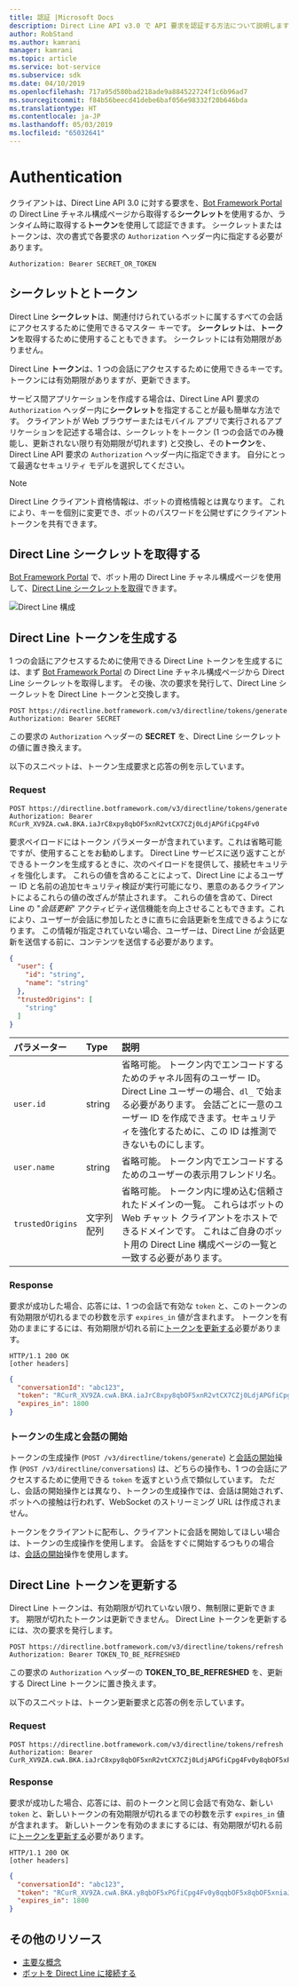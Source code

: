 ```yaml
---
title: 認証 |Microsoft Docs
description: Direct Line API v3.0 で API 要求を認証する方法について説明します。
author: RobStand
ms.author: kamrani
manager: kamrani
ms.topic: article
ms.service: bot-service
ms.subservice: sdk
ms.date: 04/10/2019
ms.openlocfilehash: 717a95d580bad218ade9a884522724f1c6b96ad7
ms.sourcegitcommit: f84b56beecd41debe6baf056e98332f20b646bda
ms.translationtype: HT
ms.contentlocale: ja-JP
ms.lasthandoff: 05/03/2019
ms.locfileid: "65032641"
---
```

# <a name="authentication"></a>Authentication

クライアントは、Direct Line API 3.0 に対する要求を、[Bot Framework Portal](../bot-service-channel-connect-directline.md) の Direct Line チャネル構成ページから取得する**シークレット**を使用するか、ランタイム時に取得する**トークン**を使用して認証できます。 シークレットまたはトークンは、次の書式で各要求の `Authorization` ヘッダー内に指定する必要があります。 

```http
Authorization: Bearer SECRET_OR_TOKEN
```

## <a name="secrets-and-tokens"></a>シークレットとトークン

Direct Line **シークレット**は、関連付けられているボットに属するすべての会話にアクセスするために使用できるマスター キーです。 **シークレット**は、**トークン**を取得するために使用することもできます。 シークレットには有効期限がありません。 

Direct Line **トークン**は、1 つの会話にアクセスするために使用できるキーです。 トークンには有効期限がありますが、更新できます。 

サービス間アプリケーションを作成する場合は、Direct Line API 要求の `Authorization` ヘッダー内に**シークレット**を指定することが最も簡単な方法です。 クライアントが Web ブラウザーまたはモバイル アプリで実行されるアプリケーションを記述する場合は、シークレットをトークン (1 つの会話でのみ機能し、更新されない限り有効期限が切れます) と交換し、その**トークン**を、Direct Line API 要求の `Authorization` ヘッダー内に指定できます。 自分にとって最適なセキュリティ モデルを選択してください。

> [!NOTE]
> Direct Line クライアント資格情報は、ボットの資格情報とは異なります。 これにより、キーを個別に変更でき、ボットのパスワードを公開せずにクライアント トークンを共有できます。 

## <a name="get-a-direct-line-secret"></a>Direct Line シークレットを取得する

<a href="https://dev.botframework.com/" target="_blank">Bot Framework Portal</a> で、ボット用の Direct Line チャネル構成ページを使用して、[Direct Line シークレットを取得](../bot-service-channel-connect-directline.md)できます。

![Direct Line 構成](../media/direct-line-configure.png)

## <a id="generate-token"></a> Direct Line トークンを生成する

1 つの会話にアクセスするために使用できる Direct Line トークンを生成するには、まず <a href="https://dev.botframework.com/" target="_blank">Bot Framework Portal</a> の Direct Line チャネル構成ページから Direct Line シークレットを取得します。 その後、次の要求を発行して、Direct Line シークレットを Direct Line トークンと交換します。

```http
POST https://directline.botframework.com/v3/directline/tokens/generate
Authorization: Bearer SECRET
```

この要求の `Authorization` ヘッダーの **SECRET** を、Direct Line シークレットの値に置き換えます。

以下のスニペットは、トークン生成要求と応答の例を示しています。

### <a name="request"></a>Request

```http
POST https://directline.botframework.com/v3/directline/tokens/generate
Authorization: Bearer RCurR_XV9ZA.cwA.BKA.iaJrC8xpy8qbOF5xnR2vtCX7CZj0LdjAPGfiCpg4Fv0
```

要求ペイロードにはトークン パラメーターが含まれています。これは省略可能ですが、使用することをお勧めします。 Direct Line サービスに送り返すことができるトークンを生成するときに、次のペイロードを提供して、接続セキュリティを強化します。 これらの値を含めることによって、Direct Line によるユーザー ID と名前の追加セキュリティ検証が実行可能になり、悪意のあるクライアントによるこれらの値の改ざんが禁止されます。 これらの値を含めて、Direct Line の "_会話更新_" アクティビティ送信機能を向上させることもできます。これにより、ユーザーが会話に参加したときに直ちに会話更新を生成できるようになります。 この情報が指定されていない場合、ユーザーは、Direct Line が会話更新を送信する前に、コンテンツを送信する必要があります。

```json
{
  "user": {
    "id": "string",
    "name": "string"
  },
  "trustedOrigins": [
    "string"
  ]
}
```

| パラメーター | Type | 説明 |
| :--- | :--- | :--- |
| `user.id` | string | 省略可能。 トークン内でエンコードするためのチャネル固有のユーザー ID。 Direct Line ユーザーの場合、`dl_` で始まる必要があります。 会話ごとに一意のユーザー ID を作成できます。セキュリティを強化するために、この ID は推測できないものにします。 |
| `user.name` | string | 省略可能。 トークン内でエンコードするためのユーザーの表示用フレンドリ名。 |
| `trustedOrigins` | 文字列配列 | 省略可能。 トークン内に埋め込む信頼されたドメインの一覧。 これらはボットの Web チャット クライアントをホストできるドメインです。 これはご自身のボット用の Direct Line 構成ページの一覧と一致する必要があります。 |

### <a name="response"></a>Response

要求が成功した場合、応答には、1 つの会話で有効な `token` と、このトークンの有効期限が切れるまでの秒数を示す `expires_in` 値が含まれます。 トークンを有効のままにするには、有効期限が切れる前に[トークンを更新する](#refresh-token)必要があります。

```http
HTTP/1.1 200 OK
[other headers]
```

```json
{
  "conversationId": "abc123",
  "token": "RCurR_XV9ZA.cwA.BKA.iaJrC8xpy8qbOF5xnR2vtCX7CZj0LdjAPGfiCpg4Fv0y8qbOF5xPGfiCpg4Fv0y8qqbOF5x8qbOF5xn",
  "expires_in": 1800
}
```

### <a name="generate-token-versus-start-conversation"></a>トークンの生成と会話の開始

トークンの生成操作 (`POST /v3/directline/tokens/generate`) と[会話の開始](bot-framework-rest-direct-line-3-0-start-conversation.md)操作 (`POST /v3/directline/conversations`) は、どちらの操作も、1 つの会話にアクセスするために使用できる `token` を返すという点で類似しています。 ただし、会話の開始操作とは異なり、トークンの生成操作では、会話は開始されず、ボットへの接触は行われず、WebSocket のストリーミング URL は作成されません。 

トークンをクライアントに配布し、クライアントに会話を開始してほしい場合は、トークンの生成操作を使用します。 会話をすぐに開始するつもりの場合は、[会話の開始](bot-framework-rest-direct-line-3-0-start-conversation.md)操作を使用します。

## <a id="refresh-token"></a> Direct Line トークンを更新する

Direct Line トークンは、有効期限が切れていない限り、無制限に更新できます。 期限が切れたトークンは更新できません。 Direct Line トークンを更新するには、次の要求を発行します。 

```http
POST https://directline.botframework.com/v3/directline/tokens/refresh
Authorization: Bearer TOKEN_TO_BE_REFRESHED
```

この要求の `Authorization` ヘッダーの **TOKEN_TO_BE_REFRESHED** を、更新する Direct Line トークンに置き換えます。

以下のスニペットは、トークン更新要求と応答の例を示しています。

### <a name="request"></a>Request

```http
POST https://directline.botframework.com/v3/directline/tokens/refresh
Authorization: Bearer CurR_XV9ZA.cwA.BKA.iaJrC8xpy8qbOF5xnR2vtCX7CZj0LdjAPGfiCpg4Fv0y8qbOF5xPGfiCpg4Fv0y8qqbOF5x8qbOF5xn
```

### <a name="response"></a>Response

要求が成功した場合、応答には、前のトークンと同じ会話で有効な、新しい `token` と、新しいトークンの有効期限が切れるまでの秒数を示す `expires_in` 値が含まれます。 新しいトークンを有効のままにするには、有効期限が切れる前に[トークンを更新する](#refresh-token)必要があります。

```http
HTTP/1.1 200 OK
[other headers]
```

```json
{
  "conversationId": "abc123",
  "token": "RCurR_XV9ZA.cwA.BKA.y8qbOF5xPGfiCpg4Fv0y8qqbOF5x8qbOF5xniaJrC8xpy8qbOF5xnR2vtCX7CZj0LdjAPGfiCpg4Fv0",
  "expires_in": 1800
}
```

## <a name="additional-resources"></a>その他のリソース

- [主要な概念](bot-framework-rest-direct-line-3-0-concepts.md)
- [ボットを Direct Line に接続する](../bot-service-channel-connect-directline.md)